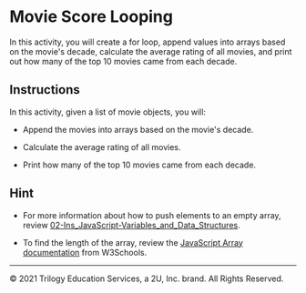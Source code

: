 # Movie Score Looping

In this activity, you will create a for loop, append values into arrays based on the movie's decade, calculate the average rating of all movies, and print out how many of the top 10 movies came from each decade.

## Instructions

In this activity, given a list of movie objects, you will:

* Append the movies into arrays based on the movie's decade.

* Calculate the average rating of all movies.

* Print how many of the top 10 movies came from each decade.

## Hint

* For more information about how to push elements to an empty array, review [02-Ins_JavaScript-Variables_and_Data_Structures](../02-Ins_JavaScript-Variables_and_Data_Structures). 

*  To find the length of the array, review the [JavaScript Array documentation](https://www.w3schools.com/jsref/jsref_length_array.asp) from W3Schools.

---

© 2021 Trilogy Education Services, a 2U, Inc. brand. All Rights Reserved.


